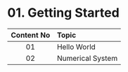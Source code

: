# 01. Getting Started

| **Content No**     | **Topic**           |
| :-------------:   |:-------------|
| 01                | Hello World                                        |
| 02                | Numerical System                                   |

